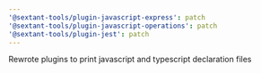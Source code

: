 ```yaml
---
'@sextant-tools/plugin-javascript-express': patch
'@sextant-tools/plugin-javascript-operations': patch
'@sextant-tools/plugin-jest': patch
---
```


Rewrote plugins to print javascript and typescript declaration files
